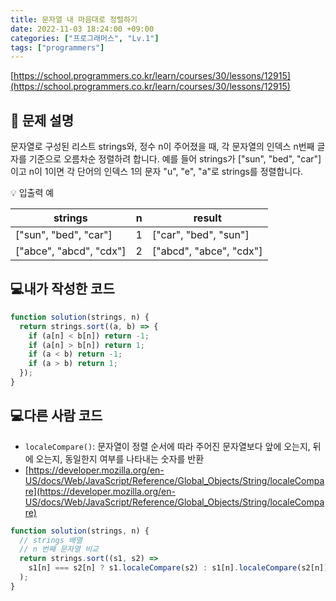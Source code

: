 ```yaml
---
title: 문자열 내 마음대로 정렬하기
date: 2022-11-03 18:24:00 +09:00
categories: ["프로그래머스", "Lv.1"]
tags: ["programmers"]
---
```


[https://school.programmers.co.kr/learn/courses/30/lessons/12915](https://school.programmers.co.kr/learn/courses/30/lessons/12915)

## 📔 문제 설명

문자열로 구성된 리스트 strings와, 정수 n이 주어졌을 때, 각 문자열의 인덱스 n번째 글자를 기준으로 오름차순 정렬하려 합니다. 예를 들어 strings가 ["sun", "bed", "car"]이고 n이 1이면 각 단어의 인덱스 1의 문자 "u", "e", "a"로 strings를 정렬합니다.

💡 입출력 예

| strings                 | n   | result                  |
| ----------------------- | --- | ----------------------- |
| ["sun", "bed", "car"]   | 1   | ["car", "bed", "sun"]   |
| ["abce", "abcd", "cdx"] | 2   | ["abcd", "abce", "cdx"] |

## 💻내가 작성한 코드

```js
function solution(strings, n) {
  return strings.sort((a, b) => {
    if (a[n] < b[n]) return -1;
    if (a[n] > b[n]) return 1;
    if (a < b) return -1;
    if (a > b) return 1;
  });
}
```

## 💻다른 사람 코드

- `localeCompare()`: 문자열이 정렬 순서에 따라 주어진 문자열보다 앞에 오는지, 뒤에 오는지, 동일한지 여부를 나타내는 숫자를 반환
- [https://developer.mozilla.org/en-US/docs/Web/JavaScript/Reference/Global_Objects/String/localeCompare](https://developer.mozilla.org/en-US/docs/Web/JavaScript/Reference/Global_Objects/String/localeCompare)

```js
function solution(strings, n) {
  // strings 배열
  // n 번째 문자열 비교
  return strings.sort((s1, s2) =>
    s1[n] === s2[n] ? s1.localeCompare(s2) : s1[n].localeCompare(s2[n])
  );
}
```
